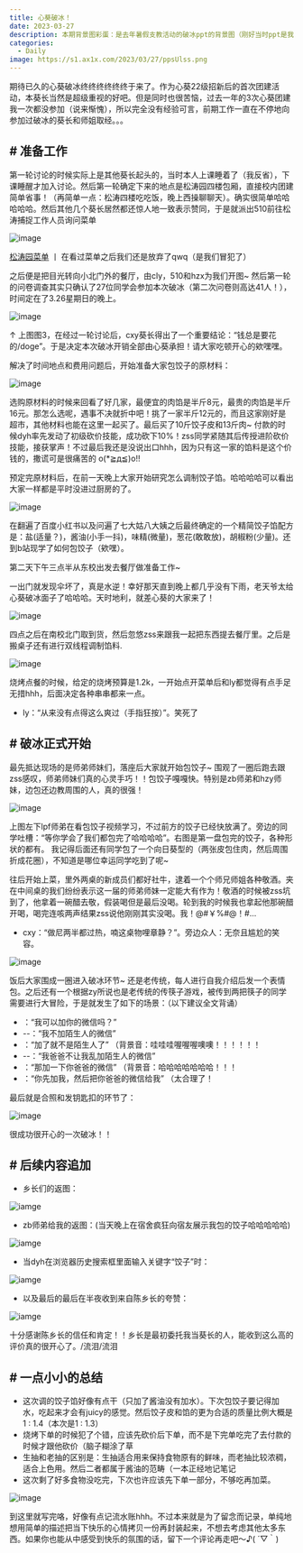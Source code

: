 ```yaml
---
title: 心葵破冰！
date: 2023-03-27
description: 本期背景图彩蛋：是去年暑假支教活动的破冰ppt的背景图（刚好当时ppt是我做的
categories: 
  - Daily
image: https://s1.ax1x.com/2023/03/27/ppsUlss.png
---
```


期待已久的心葵破冰终终终终终终于来了。作为心葵22级招新后的首次团建活动，本葵长当然是超级重视的好吧。但是同时也很苦恼，过去一年的3次心葵团建我一次都没参加（说来惭愧），所以完全没有经验可言，前期工作一直在不停地向参加过破冰的葵长和师姐取经。。。

## # 准备工作

第一轮讨论的时候实际上是其他葵长起头的，当时本人上课睡着了（我反省），下课睡醒才加入讨论。然后第一轮确定下来的地点是松涛园四楼包厢，直接校内团建简单省事！（再简单一点：松涛四楼吃吃饭，晚上西操聊聊天）。确实很简单哈哈哈哈哈。然后其他几个葵长居然都还惊人地一致表示赞同，于是就派出510前往松涛捕捉工作人员询问菜单

![image](https://s1.ax1x.com/2023/03/27/ppsgnY9.jpg)

[松涛园菜单](https://docs.qq.com/pdf/DUUF6YndsZ09mc2l1?)  丨 在看过菜单之后我们还是放弃了qwq（是我们冒犯了）

之后便是把目光转向小北门外的餐厅，由cly，510和hzx为我们开图~ 然后第一轮的问卷调查其实只确认了27位同学会参加本次破冰（第二次问卷则高达41人！），时间定在了3.26星期日的晚上。

![image](https://s1.ax1x.com/2023/03/27/ppsguWR.jpg)

↑ 上图图3，在经过一轮讨论后，cxy葵长得出了一个重要结论：“钱总是要花的/doge”。于是决定本次破冰开销全部由心葵承担！请大家吃顿开心的欸嘿嘿。

解决了时间地点和费用问题后，开始准备大家包饺子的原材料：

![image](https://s1.ax1x.com/2023/03/27/ppsgmFJ.jpg)

选购原材料的时候来回看了好几家，最便宜的肉馅是半斤8元，最贵的肉馅是半斤16元。那怎么选呢，遇事不决就折中吧！挑了一家半斤12元的，而且这家刚好是超市，其他材料也能在这里一起买了。最后买了10斤饺子皮和13斤肉~ 付款的时候dyh率先发动了初级砍价技能，成功砍下10%！zss同学紧随其后传授进阶砍价技能，接获掌声！不过最后我还是没说出口hhh，因为只有这一家的馅料是这个价钱的，撒谎可是很痛苦的 o(*≧д≦)o!!

预定完原材料后，在前一天晚上大家开始研究怎么调制饺子馅。哈哈哈哈可以看出大家一样都是平时没进过厨房的了。

![image](https://s1.ax1x.com/2023/03/27/ppsgQQx.jpg)

在翻遍了百度小红书以及问遍了七大姑八大姨之后最终确定的一个精简饺子馅配方是：盐(适量？)，酱油(小手一抖)，味精(微量)，葱花(敢敢放)，胡椒粉(少量)。还到b站现学了如何包饺子（欸嘿）。

第二天下午三点半从东校出发去餐厅做准备工作~ 

一出门就发现伞坏了，真是水逆！幸好那天直到晚上都几乎没有下雨，老天爷太给心葵破冰面子了哈哈哈。天时地利，就差心葵的大家来了！

![image](https://s1.ax1x.com/2023/03/27/ppsgMS1.jpg)

四点之后在南校北门取到货，然后忽悠zss来跟我一起把东西提去餐厅里。之后是搬桌子还有进行双线程调制馅料. 

![image](https://s1.ax1x.com/2023/03/27/ppsWVw8.jpg)

烧烤点餐的时候，给定的烧烤预算是1.2k，一开始点开菜单后和ly都觉得有点手足无措hhh，后面决定各种串串都来一点。

* ly：“从来没有点得这么爽过（手指狂按）”。笑死了

## # 破冰正式开始

最先抵达现场的是师弟师妹们，落座后大家就开始包饺子~ 围观了一圈后跑去跟zss感叹，师弟师妹们真的心灵手巧！！包饺子嘎嘎快。特别是zb师弟和hzy师妹，边包还边教周围的人，真的很强！

![image](https://s1.ax1x.com/2023/03/27/ppsoG01.jpg)

上图左下lpf师弟在看包饺子视频学习，不过前方的饺子已经快放满了。旁边的同学吐槽：“等你学会了我们都包完了哈哈哈哈”。右图是第一盘包完的饺子，各种形状的都有。 我记得后面还有同学包了一个向日葵型的（两张皮包住肉，然后周围折成花圈），不知道是哪位幸运同学吃到了呢~

往后开始上菜，里外两桌的新成员们都好社牛，逮着一个个师兄师姐各种敬酒。夹在中间桌的我们纷纷表示这一届的师弟师妹一定能大有作为！敬酒的时候被zss坑到了，他拿着一碗醋去敬，假装喝但是最后没喝。轮到我的时候我也拿起他那碗醋开喝，喝完连咳两声结果zss说他刚刚其实没喝。我！@#￥%#@！#...

* cxy：“做尼两半都过热，喃这桌物哩章静？”。旁边众人：无奈且尴尬的笑容。

![image](https://s1.ax1x.com/2023/03/27/ppsHl6g.jpg)

饭后大家围成一圈进入破冰环节~ 还是老传统，每人进行自我介绍后发一个表情包。之后还有一个根据zy所说也是老传统的传筷子游戏，被传到两把筷子的同学需要进行大冒险，于是就发生了如下的场景：（以下建议全文背诵）

* ：“我可以加你的微信吗？”
* --：“我不加陌生人的微信”
* ：“加了就不是陌生人了” （背景音：哇哇哇喔喔喔噢噢！！！！！！
* --：“我爸爸不让我乱加陌生人的微信”
* ：“那加一下你爸爸的微信” （背景音：哈哈哈哈哈哈哈！！！
* ：“你先加我，然后把你爸爸的微信给我” （太合理了！

最后就是合照和发钥匙扣的环节了：

![image](https://s1.ax1x.com/2023/03/27/ppshJG4.jpg)

很成功很开心的一次破冰！！

## # 后续内容追加

* 乡长们的返图：

![iamge](https://s1.ax1x.com/2023/03/27/ppsgdSI.jpg)


* zb师弟给我的返图：(当天晚上在宿舍疯狂向宿友展示我包的饺子哈哈哈哈哈)

![iamge](https://s1.ax1x.com/2023/03/27/ppy1Bx1.jpg)

* 当dyh在浏览器历史搜索框里面输入关键字“饺子”时：

![iamge](https://s1.ax1x.com/2023/03/27/ppsgly6.jpg)

* 以及最后的最后在半夜收到来自陈乡长的夸赞：

![iamge](https://s1.ax1x.com/2023/03/27/ppsLrng.jpg)

十分感谢陈乡长的信任和肯定！！乡长是最初委托我当葵长的人，能收到这么高的评价真的很开心了。/流泪/流泪

## # 一点小小的总结

* 这次调的饺子馅好像有点干（只加了酱油没有加水）。下次包饺子要记得加水，吃起来才会有juicy的感觉。然后饺子皮和馅的更为合适的质量比例大概是1 : 1.4（本次是1 : 1.3）
* 烧烤下单的时候犯了个错，应该先砍价后下单，而不是下完单吃完了去付款的时候才跟他砍价（脑子糊涂了草
* 生抽和老抽的区别是：生抽适合用来保持食物原有的鲜味，而老抽比较浓稠，适合上色用。然后二者都属于酱油的范畴（一本正经地记笔记
* 这次剩了好多食物没吃完，下次也许应该先下单一部分，不够吃再加菜。

![image](https://s1.ax1x.com/2023/03/27/ppsx6fA.png)

到这里就写完咯，好像有点记流水账hhh。不过本来就是为了留念而记录，单纯地想用简单的描述把当下快乐的心情拷贝一份再封装起来，不想去考虑其他太多东西。如果你也能从中感受到快乐的氛围的话，留下一个评论再走吧～♪( ´▽｀)
